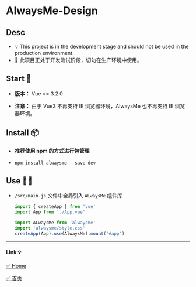 # AlwaysMe-Design

## Desc

-   💡 This project is in the development stage and should not be used in the production environment.
-   👻 此项目正处于开发测试阶段，切勿在生产环境中使用。

## Start 💫

-   **版本：** Vue >= 3.2.0

-   **注意：** 由于 Vue3 不再支持 IE 浏览器环境，AlwaysMe 也不再支持 IE 浏览器环境。

## Install 📦️

-   **推荐使用 npm 的方式进行包管理**

-   `npm install alwaysme --save-dev`

## Use 🧑‍💻

-   `/src/main.js` 文件中全局引入 `ALwaysMe` 组件库

    ```javascript
    import { createApp } from 'vue'
    import App from './App.vue'

    import ALwaysMe from 'alwaysme'
    import 'alwaysme/style.css'
    createApp(App).use(AlwaysMe).mount('#app')
    ```

---

#### Link 💡

[✅ Home](https://www.alwaysme.org)

[✅ 首页](https://www.alwaysme.org)
